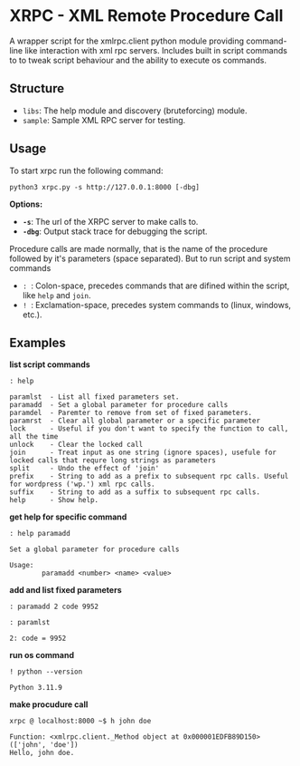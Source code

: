 # XRPC - XML Remote Procedure Call
A wrapper script for the xmlrpc.client python module providing command-line like interaction with xml rpc servers. Includes built in script commands to to tweak script behaviour and the ability to execute os commands.

## Structure
- `libs`: The help module and discovery (bruteforcing) module.
- `sample`: Sample XML RPC server for testing.

## Usage
To start xrpc run the following command:
```
python3 xrpc.py -s http://127.0.0.1:8000 [-dbg]
```

**Options:**
- **`-s`**: The url of the XRPC server to make calls to.
- **`-dbg`**: Output stack trace for debugging the script.


Procedure calls are made normally, that is the name of the procedure followed by it's parameters (space separated). But to run script and system commands <br>
- `: `: Colon-space, precedes commands that are difined within the script, like `help` and `join`.
- `! `: Exclamation-space, precedes system commands to (linux, windows, etc.).

## Examples
**list script commands**
```
: help
```
```
paramlst  - List all fixed parameters set.
paramadd  - Set a global parameter for procedure calls
paramdel  - Paremter to remove from set of fixed parameters.
paramrst  - Clear all global parameter or a specific parameter
lock      - Useful if you don't want to specify the function to call, all the time
unlock    - Clear the locked call
join      - Treat input as one string (ignore spaces), usefule for locked calls that requre long strings as parameters
split     - Undo the effect of 'join'
prefix    - String to add as a prefix to subsequent rpc calls. Useful for wordpress ('wp.') xml rpc calls.
suffix    - String to add as a suffix to subsequent rpc calls.
help      - Show help.
```

**get help for specific command**
```
: help paramadd
```
```
Set a global parameter for procedure calls

Usage:
        paramadd <number> <name> <value>
```

**add and list fixed parameters**
```
: paramadd 2 code 9952
```
```
: paramlst
```
```
2: code = 9952
```

**run os command**
```
! python --version
```
```
Python 3.11.9
```

**make procudure call**
```
xrpc @ localhost:8000 ~$ h john doe
```
```
Function: <xmlrpc.client._Method object at 0x000001EDFB89D150>(['john', 'doe'])
Hello, john doe.
```

